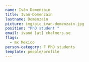 ```yaml
---
name: Iván Domenzain
title: Ivan-Domenzain
lastname: Domenzain
picture: img/pic_ivan-domenzain.jpg
position: "PhD student "
email: ivand [at] chalmers.se
flags:
  - mx Mexico
person-category: F PhD students
template: people/profile
---
```

